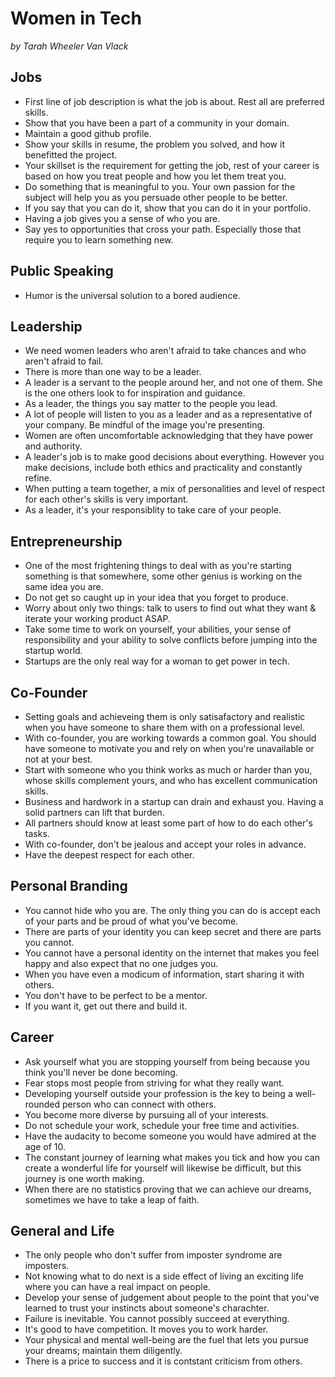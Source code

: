 # Women in Tech
*by Tarah Wheeler Van Vlack*

## Jobs
- First line of job description is what the job is about. Rest all are preferred skills. 
- Show that you have been a part of a community in your domain. 
- Maintain a good github profile. 
- Show your skills in resume, the problem you solved, and how it benefitted the project. 
- Your skillset is the requirement for getting the job, rest of your career is based on how you treat people and how you let them treat you. 
- Do something that is meaningful to you. Your own passion for the subject will help you as you persuade other people to be better. 
- If you say that you can do it, show that you can do it in your portfolio. 
- Having a job gives you a sense of who you are. 
- Say yes to opportunities that cross your path. Especially those that require you to learn something new. 

## Public Speaking
- Humor is the universal solution to a bored audience. 

## Leadership
- We need women leaders who aren't afraid to take chances and who aren't afraid to fail. 
- There is more than one way to be a leader. 
- A leader is a servant to the people around her, and not one of them. She is the one others look to for inspiration and guidance. 
- As a leader, the things you say matter to the people you lead. 
- A lot of people will listen to you as a leader and as a representative of your company. Be mindful of the image you're presenting. 
- Women are often uncomfortable acknowledging that they have power and authority. 
- A leader's job is to make good decisions about everything. However you make decisions, include both ethics and practicality and constantly refine. 
- When putting a team together, a mix of personalities and level of respect for each other's skills is very important. 
- As a leader, it's your responsiblity to take care of your people. 

## Entrepreneurship
- One of the most frightening things to deal with as you're starting something is that somewhere, some other genius is working on the same idea you are. 
- Do not get so caught up in your idea that you forget to produce. 
- Worry about only two things: talk to users to find out what they want & iterate your working product ASAP.
- Take some time to work on yourself, your abilities, your sense of responsibility and your ability to solve conflicts before jumping into the startup world. 
- Startups are the only real way for a woman to get power in tech. 

## Co-Founder
- Setting goals and achieveing them is only satisafactory and realistic when you have someone to share them with on a professional level. 
- With co-founder, you are working towards a common goal. You should have someone to motivate you and rely on when you're unavailable or not at your best.
- Start with someone who you think works as much or harder than you, whose skills complement yours, and who has excellent communication skills. 
- Business and hardwork in a startup can drain and exhaust you. Having a solid partners can lift that burden. 
- All partners should know at least some part of how to do each other's tasks. 
- With co-founder, don't be jealous and accept your roles in advance. 
- Have the deepest respect for each other.

## Personal Branding
- You cannot hide who you are. The only thing you can do is accept each of your parts and be proud of what you've become. 
- There are parts of your identity you can keep secret and there are parts you cannot. 
- You cannot have a personal identity on the internet that makes you feel happy and also expect that no one judges you. 
- When you have even a modicum of information, start sharing it with others. 
- You don't have to be perfect to be a mentor. 
- If you want it, get out there and build it. 

## Career
- Ask yourself what you are stopping yourself from being because you think you'll never be done becoming. 
- Fear stops most people from striving for what they really want. 
- Developing yourself outside your profession is the key to being a well-rounded person who can connect with others. 
- You become more diverse by pursuing all of your interests. 
- Do not schedule your work, schedule your free time and activities. 
- Have the audacity to become someone you would have admired at the age of 10. 
- The constant journey of learning what makes you tick and how you can create a wonderful life for yourself will likewise be difficult, but this journey is one worth making. 
- When there are no statistics proving that we can achieve our dreams, sometimes we have to take a leap of faith. 

## General and Life
- The only people who don't suffer from imposter syndrome are imposters. 
- Not knowing what to do next is a side effect of living an exciting life where you can have a real impact on people. 
- Develop your sense of judgement about people to the point that you've learned to trust your instincts about someone's charachter.
- Failure is inevitable. You cannot possibly succeed at everything. 
- It's good to have competition. It moves you to work harder. 
- Your physical and mental well-being are the fuel that lets you pursue your dreams; maintain them diligently. 
- There is a price to success and it is contstant criticism from others. 
